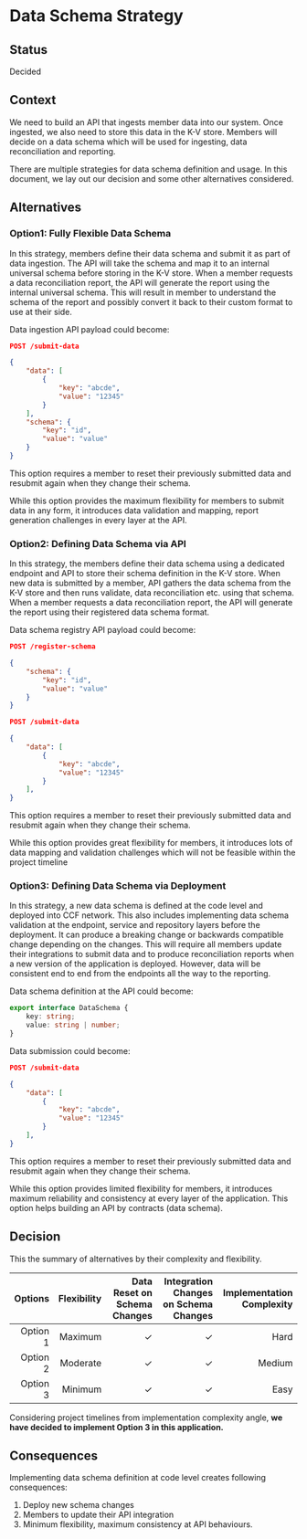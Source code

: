 # Data Schema Strategy

## Status

Decided

## Context

We need to build an API that ingests member data into our system. Once ingested, we also need to store this data in the K-V store. Members will decide on a data schema which will be used for ingesting, data reconciliation and reporting.

There are multiple strategies for data schema definition and usage. In this document, we lay out our decision and some other alternatives considered.

## Alternatives

### Option1: Fully Flexible Data Schema

In this strategy, members define their data schema and submit it as part of data ingestion. The API will take the schema and map it to an internal universal schema before storing in the K-V store. When a member requests a data reconciliation report, the API will generate the report using the internal universal schema. This will result in member to understand the schema of the report and possibly convert it back to their custom format to use at their side.

Data ingestion API payload could become:

```json
POST /submit-data

{
    "data": [
        {
            "key": "abcde",
            "value": "12345"
        }
    ],
    "schema": {
        "key": "id",
        "value": "value"
    }
}
```

This option requires a member to reset their previously submitted data and resubmit again when they change their schema.

While this option provides the maximum flexibility for members to submit data in any form, it introduces data validation and mapping, report generation challenges in every layer at the API.

### Option2: Defining Data Schema via API

In this strategy, the members define their data schema using a dedicated endpoint and API to store their schema definition in the K-V store. When new data is submitted by a member, API gathers the data schema from the K-V store and then runs validate, data reconciliation etc. using that schema. When a member requests a data reconciliation report, the API will generate the report using their registered data schema format.

Data schema registry API payload could become:

```json
POST /register-schema

{
    "schema": {
        "key": "id",
        "value": "value"
    }
}
```

```json
POST /submit-data

{
    "data": [
        {
            "key": "abcde",
            "value": "12345"
        }
    ],
}
```

This option requires a member to reset their previously submitted data and resubmit again when they change their schema.

While this option provides great flexibility for members, it introduces lots of data mapping and validation challenges which will not be feasible within the project timeline

### Option3: Defining Data Schema via Deployment

In this strategy, a new data schema is defined at the code level and deployed into CCF network. This also includes implementing data schema validation at the endpoint, service and repository layers before the deployment. It can produce a breaking change or backwards compatible change depending on the changes. This will require all members update their integrations to submit data and to produce reconciliation reports when a new version of the application is deployed. However, data will be consistent end to end from the endpoints all the way to the reporting.

Data schema definition at the API could become:

```typescript
export interface DataSchema {
    key: string;
    value: string | number;
}
```

Data submission could become:

```json
POST /submit-data

{
    "data": [
        {
            "key": "abcde",
            "value": "12345"
        }
    ],
}
```

This option requires a member to reset their previously submitted data and resubmit again when they change their schema.

While this option provides limited flexibility for members, it introduces maximum reliability and consistency at every layer of the application. This option helps building an API by contracts (data schema).

## Decision

This the summary of alternatives by their complexity and flexibility.

| Options   | Flexibility | Data Reset on Schema Changes | Integration Changes on Schema Changes | Implementation Complexity |
| ---------:| -----------:| ----------------------------:| -------------------------------------:| -------------------------:|
| Option 1  | Maximum     |  ✓                           |  ✓                                    | Hard                      |
| Option 2  | Moderate    |  ✓                           |  ✓                                    | Medium                    |
| Option 3  | Minimum     |  ✓                           |  ✓                                    | Easy                      |


Considering project timelines from implementation complexity angle, **we have decided to implement Option 3 in this application.**

## Consequences

Implementing data schema definition at code level creates following consequences:

1. Deploy new schema changes
1. Members to update their API integration
1. Minimum flexibility, maximum consistency at API behaviours.